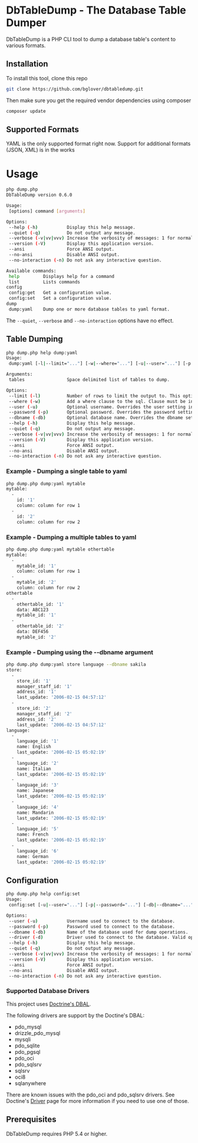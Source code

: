 # DbTableDump - The Database Table Dumper

DbTableDump is a PHP CLI tool to dump a database table's content to various formats.


## Installation

To install this tool, clone this repo
``` bash
git clone https://github.com/bglover/dbtabledump.git
```

Then make sure you get the required vendor dependencies using composer
``` bash
composer update
```


## Supported Formats

YAML is the only supported format right now. Support for additional formats
(JSON, XML) is in the works


# Usage

``` bash
php dump.php
DbTableDump version 0.6.0

Usage:
 [options] command [arguments]

Options:
 --help (-h)           Display this help message.
 --quiet (-q)          Do not output any message.
 --verbose (-v|vv|vvv) Increase the verbosity of messages: 1 for normal output, 2 for more verbose output and 3 for debug.
 --version (-V)        Display this application version.
 --ansi                Force ANSI output.
 --no-ansi             Disable ANSI output.
 --no-interaction (-n) Do not ask any interactive question.

Available commands:
 help         Displays help for a command
 list         Lists commands
config
 config:get   Get a configuration value.
 config:set   Set a configuration value.
dump
 dump:yaml    Dump one or more database tables to yaml format.
```

The `--quiet`, `--verbose` and `--no-interaction` options have no effect.

## Table Dumping
``` bash
php dump.php help dump:yaml
Usage:
 dump:yaml [-l|--limit="..."] [-w|--where="..."] [-u|--user="..."] [-p|--password="..."] [-db|--dbname="..."] tables1 ... [tablesN]

Arguments:
 tables                Space delimited list of tables to dump.

Options:
 --limit (-l)          Number of rows to limit the output to. This option applies to all tables dumped.
 --where (-w)          Add a where clause to the sql. Clause must be in quotes: -w "name = 'larry'".
 --user (-u)           Optional username. Overrides the user setting in config.yml
 --password (-p)       Optional password. Overrides the password setting in config.yml
 --dbname (-db)        Optional database name. Overrides the dbname setting in config.yml
 --help (-h)           Display this help message.
 --quiet (-q)          Do not output any message.
 --verbose (-v|vv|vvv) Increase the verbosity of messages: 1 for normal output, 2 for more verbose output and 3 for debug.
 --version (-V)        Display this application version.
 --ansi                Force ANSI output.
 --no-ansi             Disable ANSI output.
 --no-interaction (-n) Do not ask any interactive question.
```

### Example - Dumping a single table to yaml

``` bash
php dump.php dump:yaml mytable
mytable:
  -
    id: '1'
    column: column for row 1
  -
    id: '2'
    column: column for row 2
```


### Example - Dumping a multiple tables to yaml


``` bash
php dump.php dump:yaml mytable othertable
mytable:
  -
    mytable_id: '1'
    column: column for row 1
  -
    mytable_id: '2'
    column: column for row 2
othertable
  -
    othertable_id: '1'
    data: ABC123
    mytable_id: '1'
  -
    othertable_id: '2'
    data: DEF456
    mytable_id: '2'
```


### Example - Dumping using the --dbname argument

``` bash
php dump.php dump:yaml store language --dbname sakila
store:
  -
    store_id: '1'
    manager_staff_id: '1'
    address_id: '1'
    last_update: '2006-02-15 04:57:12'
  -
    store_id: '2'
    manager_staff_id: '2'
    address_id: '2'
    last_update: '2006-02-15 04:57:12'
language:
  -
    language_id: '1'
    name: English
    last_update: '2006-02-15 05:02:19'
  -
    language_id: '2'
    name: Italian
    last_update: '2006-02-15 05:02:19'
  -
    language_id: '3'
    name: Japanese
    last_update: '2006-02-15 05:02:19'
  -
    language_id: '4'
    name: Mandarin
    last_update: '2006-02-15 05:02:19'
  -
    language_id: '5'
    name: French
    last_update: '2006-02-15 05:02:19'
  -
    language_id: '6'
    name: German
    last_update: '2006-02-15 05:02:19'
```


## Configuration

``` bash
php dump.php help config:set
Usage:
 config:set [-u|--user="..."] [-p|--password="..."] [-db|--dbname="..."] [-d|--driver="..."]

Options:
 --user (-u)           Username used to connect to the database.
 --password (-p)       Password used to connect to the database.
 --dbname (-db)        Name of the database used for dump operations.
 --driver (-d)         Driver used to connect to the database. Valid options are "pdo_mysql", "drizzle_pdo_mysql", "mysqli", "pdo_sqlite", "pdo_pgsql", "pdo_oci", "pdo_sqlsrv", "sqlsrv", "oci8" and "sqlanywhere".
 --help (-h)           Display this help message.
 --quiet (-q)          Do not output any message.
 --verbose (-v|vv|vvv) Increase the verbosity of messages: 1 for normal output, 2 for more verbose output and 3 for debug.
 --version (-V)        Display this application version.
 --ansi                Force ANSI output.
 --no-ansi             Disable ANSI output.
 --no-interaction (-n) Do not ask any interactive question.
```


### Supported Database Drivers

This project uses [Doctrine's DBAL](http://www.doctrine-project.org/projects/dbal.html).

The following drivers are support by the Doctine's DBAL:
  - pdo_mysql
  - drizzle_pdo_mysql
  - mysqli
  - pdo_sqlite
  - pdo_pgsql
  - pdo_oci
  - pdo_sqlsrv
  - sqlsrv
  - oci8
  - sqlanywhere

There are known issues with the pdo_oci and pdo_sqlsrv drivers. See Doctine's
[Driver](http://docs.doctrine-project.org/projects/doctrine-dbal/en/latest/reference/configuration.html#driver)
page for more information if you need to use one of those.

## Prerequisites

DbTableDump requires PHP 5.4 or higher.
